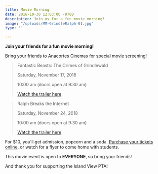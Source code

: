 ```yaml
---
title: Movie Morning
date: 2018-10-30 12:03:00 -0700
description: Join us for a fun movie morning!
image: "/uploads/MM-GrindleRalph-01.jpg"
type: ''

---
```

**Join your friends for a fun movie morning!**

Bring your friends to Anacortes Cinemas for special movie screening!

> Fantastic Beasts: The Crimes of Grindlewald
>
> Saturday, November 17, 2018
>
> 10:00 am (doors open at 9:30 am)
>
> [Watch the trailer here](https://www.youtube.com/watch?v=vvFybpmyB9E)

> Ralph Breaks the Internet
>
> Saturday, November 24, 2018
>
> 10:00 am (doors open at 9:30 am)
>
> [Watch the trailer here](https://www.youtube.com/watch?v=lX71_Jcm4po)

For $10, you'll get admission, popcorn and a soda. [Purchase your tickets online](https://www.islandviewpta.org/movie), or watch for a flyer to come home with students.

This movie event is open to **EVERYONE**, so bring your friends!

And thank you for supporting the Island View PTA!